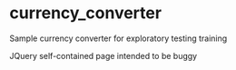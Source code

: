 # currency_converter
Sample currency converter for exploratory testing training

JQuery self-contained page intended to be buggy
